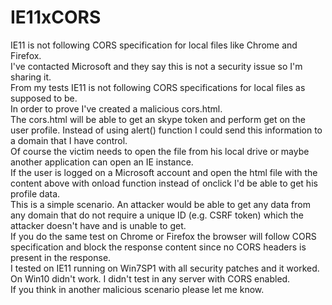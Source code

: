 # IE11xCORS
IE11 is not following CORS specification for local files like Chrome and Firefox.<br>
I've contacted Microsoft and they say this is not a security issue so I'm sharing it.<br>
From my tests IE11 is not following CORS specifications for local files as supposed to be.<br>
In order to prove I've created a malicious cors.html.<br>
The cors.html will be able to get an skype token and perform get on the user profile. Instead of using alert() function I could send this information to a domain that I have control.<br>
Of course the victim needs to open the file from his local drive or maybe another application can open an IE instance.<br>
If the user is logged on a Microsoft account and open the html file with the content above with onload function instead of onclick I'd be able to get his profile data.<br>
This is a simple scenario. An attacker would be able to get any data from any domain that do not require a unique ID (e.g. CSRF token) which the attacker doesn't have and is unable to get.<br>
If you do the same test on Chrome or Firefox the browser will follow CORS specification and block the response content since no CORS headers is present in the response.<br>
I tested on IE11 running on Win7SP1  with all security patches and it worked. On Win10 didn't work. I didn't test in any server with CORS enabled.<br>
If you think in another malicious scenario please let me know.
